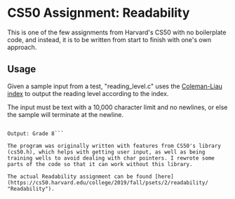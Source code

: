 # CS50 Assignment: Readability

This is one of the few assignments from Harvard's CS50 with no boilerplate code, and instead, it is to be written from start to finish with one's own approach.

## Usage

Given a sample input from a test, "reading_level.c" uses the [Coleman-Liau index](https://readabilityformulas.com/coleman-liau-readability-formula.php "The Coleman-Liau index") to output the reading level according to the index.

The input must be text with a 10,000 character limit and no newlines, or else the sample will terminate at the newline.

```Input: It was almost December, and Jonas was beginning to be frightened. No. Wrong word, Jonas thought. Frightened meant that deep, sickening feeling of something terrible about to happen. Frightened was the way he had felt a year ago when an >unidentified aircraft had overflown the community twice. He had seen it both times. Squinting toward the sky, he had seen the sleek jet, almost a blur at its high speed, go past, and a second later heard the blast of sound that followed. Then one more time, a moment later, from the opposite direction, the same plane.

Output: Grade 8```

The program was originally written with features from CS50's library (cs50.h), which helps with getting user input, as well as being training wells to avoid dealing with char pointers. I rewrote some parts of the code so that it can work without this library.

The actual Readability assignment can be found [here](https://cs50.harvard.edu/college/2019/fall/psets/2/readability/ "Readability").
